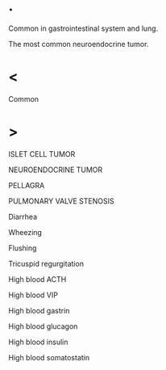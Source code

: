 # .

Common in gastrointestinal system and lung.

The most common neuroendocrine tumor.

# <

Common

# >

ISLET CELL TUMOR

NEUROENDOCRINE TUMOR

PELLAGRA

PULMONARY VALVE STENOSIS

Diarrhea

Wheezing

Flushing

Tricuspid regurgitation

High blood ACTH

High blood VIP

High blood gastrin

High blood glucagon

High blood insulin

High blood somatostatin
